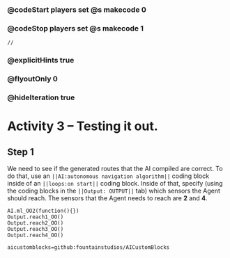 ### @codeStart players set @s makecode 0
### @codeStop players set @s makecode 1

```template
//
```

### @explicitHints true
### @flyoutOnly 0
### @hideIteration true 

# Activity 3 – Testing it out.

## Step 1
We need to see if the generated routes that the AI compiled are correct. To do that, use an `||AI:autonomous navigation algorithm||`
coding block inside of an `||loops:on start||` coding block. Inside of that, specify (using the coding blocks in the `||Output: OUTPUT||` tab) 
which sensors the Agent should reach. The sensors that the Agent needs to reach are **2** and **4**. 

```ghost
AI.ml_OO2(function(){})
Output.reach1_OO()
Output.reach2_OO()
Output.reach3_OO()
Output.reach4_OO()
```

```package
aicustomblocks=github:fountainstudios/AICustomBlocks
```
